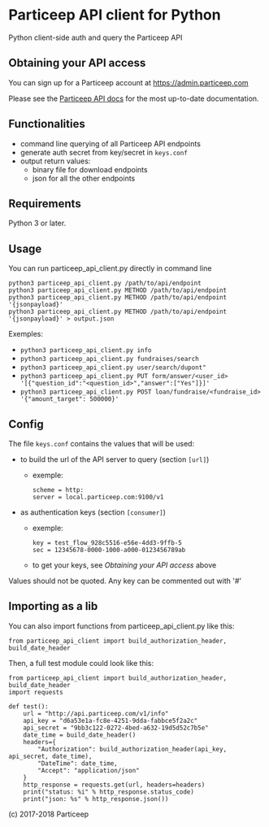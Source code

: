 # Particeep API client for Python

Python client-side auth and query the Particeep API


## Obtaining your API access

You can sign up for a Particeep account at https://admin.particeep.com

Please see the [Particeep API docs](https://www.particeep.com/en/doc) for the most up-to-date documentation.


## Functionalities
  - command line querying of all Particeep API endpoints
  - generate auth secret from key/secret in `keys.conf`
  - output return values:
    - binary file for download endpoints
    - json for all the other endpoints


## Requirements

Python 3 or later.


## Usage

You can run particeep_api_client.py directly in command line

```
python3 particeep_api_client.py /path/to/api/endpoint
python3 particeep_api_client.py METHOD /path/to/api/endpoint
python3 particeep_api_client.py METHOD /path/to/api/endpoint '{jsonpayload}'
python3 particeep_api_client.py METHOD /path/to/api/endpoint '{jsonpayload}' > output.json
```

Exemples:
  - `python3 particeep_api_client.py info`
  - `python3 particeep_api_client.py fundraises/search`
  - `python3 particeep_api_client.py user/search/dupont"`
  - `python3 particeep_api_client.py PUT form/answer/<user_id> '[{"question_id":"<question_id>","answer":["Yes"]}]'`
  - `python3 particeep_api_client.py POST loan/fundraise/<fundraise_id> '{"amount_target": 500000}'`


## Config
The file `keys.conf` contains the values that will be used:
  - to build the url of the API server to query (section `[url]`)
      - exemple:
        ```
        scheme = http:
        server = local.particeep.com:9100/v1
        ```

  - as authentication keys (section `[consumer]`)
      - exemple:
        ```
        key = test_flow_928c5516-e56e-4dd3-9ffb-5
        sec = 12345678-0000-1000-a000-0123456789ab
        ```
      - to get your keys, see *Obtaining your API access* above

Values should not be quoted. Any key can be commented out with '#'


## Importing as a lib

You can also import functions from particeep_api_client.py like this:
```
from particeep_api_client import build_authorization_header, build_date_header
```

Then, a full test module could look like this:

```
from particeep_api_client import build_authorization_header, build_date_header
import requests

def test():
    url = "http://api.particeep.com/v1/info"
    api_key = "d6a53e1a-fc8e-4251-9dda-fabbce5f2a2c"
    api_secret = "9bb3c122-0272-4bed-a632-19d5d52c7b5e"
    date_time = build_date_header()
    headers={
        "Authorization": build_authorization_header(api_key, api_secret, date_time),
        "DateTime": date_time,
        "Accept": "application/json"
    }
    http_response = requests.get(url, headers=headers)
    print("status: %i" % http_response.status_code)
    print("json: %s" % http_response.json())
```

(c) 2017-2018 Particeep
